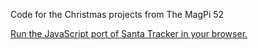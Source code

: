 Code for the Christmas projects from The MagPi 52

[Run the JavaScript port of Santa Tracker in your browser.](https://thisarray.github.io/magpi-issue52/)
